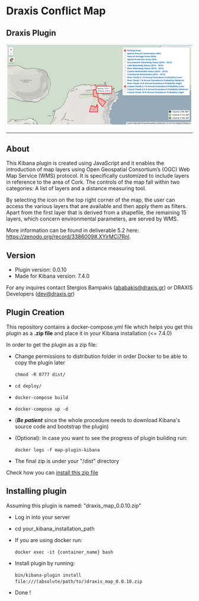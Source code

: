 # Draxis Conflict Map

## Draxis Plugin

![alt text](/src/draxis_map.png)

---

## About

This Kibana plugin is created using JavaScript and it enables the introduction of map layers using Open Geospatial Consortium’s (OGC) Web Map Service (WMS) protocol. It is specifically customized to include layers in reference to the area of Cork. The controls of the map fall within two categories: A list of layers and a distance measuring tool.

By selecting the icon on the top right corner of the map, the user can access the various layers that are
available and then apply them as filters. Apart from the first layer that is derived from a shapefile, the
remaining 15 layers, which concern environmental parameters, are served by WMS.

More information can be found in deliverable 5.2 here: https://zenodo.org/record/3386009#.XYirMCj7RnI.

## Version

- Plugin version: 0.0.10
- Made for Kibana version: 7.4.0

For any inquires contact Stergios Bampakis (ababakis@draxis.gr) or DRAXIS Developers (dev@draxis.gr)

## Plugin Creation
This repository contains a docker-compose.yml file which helps you get this plugin as a __.zip file__ and place it in your Kibana installation (<= 7.4.0)

In order to get the plugin as a zip file:

- Change permissions to distribution folder in order Docker to be able to copy the plugin later
  
  `chmod -R 0777 dist/`
- `cd deploy/`
- `docker-compose build`
- `docker-compose up -d`
- (*__Be patient__* since the whole procedure needs to download Kibana's source code and bootstrap the plugin)
- (Optional): In case you want to see the progress of plugin building run: 

  `docker logs -f map-plugin-kibana`
- The final zip is under your "/dist" directory
 
Check how you can [install this zip file](#installing-markdown)


<h2 id="installing-markdown">Installing plugin</h2>

Assuming this plugin is named: "draxis_map_0.0.10.zip"

- Log in into your server
- cd your_kibana_installation_path
- If you are using docker run:

   `docker exec -it {container_name} bash`
- Install plugin by running:

  `bin/kibana-plugin install file:///(absolute/path/to/)draxis_map_0.0.10.zip`
- Done !
